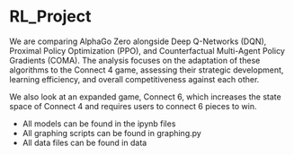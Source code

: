 # RL_Project
We are comparing AlphaGo Zero alongside Deep Q-Networks (DQN), Proximal Policy Optimization (PPO), and Counterfactual Multi-Agent Policy Gradients (COMA). The analysis focuses on the adaptation of these algorithms to the Connect 4 game, assessing their strategic development, learning efficiency, and overall competitiveness against each other.

We also look at an expanded game, Connect 6, which increases the state space of Connect 4 and requires users to connect 6 pieces to win. 

* All models can be found in the ipynb files
* All graphing scripts can be found in graphing.py
* All data files can be found in data
